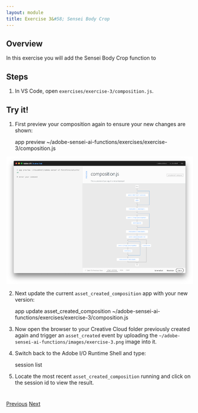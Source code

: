```yaml
---
layout: module
title: Exercise 3&#58; Sensei Body Crop
---
```


## Overview
In this exercise you will add the Sensei Body Crop function to 

## Steps
1. In VS Code, open `exercises/exercise-3/composition.js`. 


## Try it!
1. First preview your composition again to ensure your new changes are shown:

     app preview ~/adobe-sensei-ai-functions/exercises/exercise-3/composition.js

  ![](images/exercise3-flow.png)

2. Next update the current `asset_created_composition` app with your new version:

     app update asset_created_composition ~/adobe-sensei-ai-functions/exercises/exercise-3/composition.js

3. Now open the browser to your Creative Cloud folder previously created again and trigger an `asset_created` event by uploading the `~/adobe-sensei-ai-functions/images/exercise-3.png` image into it.

5. Switch back to the Adobe I/O Runtime Shell and type:

      session list

6. Locate the most recent `asset_created_composition` running and click on the session id to view the result.


<div class="row" style="margin-top:40px;">
<div class="col-sm-12">
<a href="lesson6.html" class="btn btn-default"><i class="glyphicon glyphicon-chevron-left"></i> Previous</a>
<a href="lesson8.html" class="btn btn-default pull-right">Next <i class="glyphicon
glyphicon-chevron-right"></i></a>
</div>
</div>
